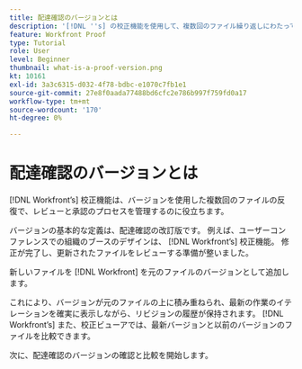 ```yaml
---
title: 配達確認のバージョンとは
description: '[!DNL ''s] の校正機能を使用して、複数回のファイル繰り返しにわたってレビューと承認プロセスを管理するには、バージョンがどのように役立つかを確認します。'
feature: Workfront Proof
type: Tutorial
role: User
level: Beginner
thumbnail: what-is-a-proof-version.png
kt: 10161
exl-id: 3a3c6315-d032-4f78-bdbc-e1070c7fb1e1
source-git-commit: 27e8f0aada77488bd6cfc2e786b997f759fd0a17
workflow-type: tm+mt
source-wordcount: '170'
ht-degree: 0%

---
```


# 配達確認のバージョンとは

[!DNL Workfront’s] 校正機能は、バージョンを使用した複数回のファイルの反復で、レビューと承認のプロセスを管理するのに役立ちます。

バージョンの基本的な定義は、配達確認の改訂版です。 例えば、ユーザーコンファレンスでの組織のブースのデザインは、 [!DNL Workfront’s] 校正機能。 修正が完了し、更新されたファイルをレビューする準備が整いました。

新しいファイルを [!DNL Workfront] を元のファイルのバージョンとして追加します。

これにより、バージョンが元のファイルの上に積み重ねられ、最新の作業のイテレーションを確実に表示しながら、リビジョンの履歴が保持されます。 [!DNL Workfront’s] また、校正ビューアでは、最新バージョンと以前のバージョンのファイルを比較できます。

次に、配達確認のバージョンの確認と比較を開始します。
